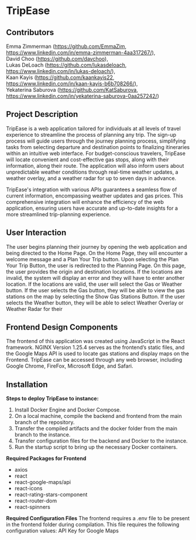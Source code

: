 # **TripEase**

## Contributors
Emma Zimmerman (https://github.com/EmmaZim, https://www.linkedin.com/in/emma-zimmerman-4aa317267/),<br>
David Choo (https://github.com/davchoo),<br>
Lukas DeLoach (https://github.com/lukasdeloach, https://www.linkedin.com/in/lukas-deloach/),<br>
Kaan Kayis (https://github.com/kaankayis22, https://www.linkedin.com/in/kaan-kayis-b6b708266/),<br>
Yekaterina Saburova (https://github.com/KatSaburova, https://www.linkedin.com/in/yekaterina-saburova-0aa257242/)

## Project Description 
TripEase is a web application tailored for individuals at all levels of travel experience to streamline the process of planning any trip. The sign-up process will guide users through the journey planning process, simplifying tasks from selecting departure and destination points to finalizing itineraries within an intuitive web interface. For budget-conscious travelers, TripEase will locate convenient and cost-effective gas stops, along with their information, along their route. The application will also inform users about unpredictable weather conditions through real-time weather updates, a weather overlay, and a weather radar for up to seven days in advance.
   
TripEase's integration with various APIs guarantees a seamless flow of current information, encompassing weather updates and gas prices. This comprehensive integration will enhance the efficiency of the web application, ensuring users have accurate and up-to-date insights for a more streamlined trip-planning experience.

## User Interaction
The user begins planning their journey by opening the web application and being directed to the Home Page. On the Home Page, they will encounter a welcome message and a Plan Your Trip button. Upon selecting the Plan Your Trip Button, the user is redirected to the Planning Page. On this page, the user provides the origin and destination locations. If the locations are invalid, the system will display an error and they will have to enter another location. If the locations are valid, the user will select the Gas or Weather button. If the user selects the Gas button, they will be able to view the gas stations on the map by selecting the Show Gas Stations Button. If the user selects the Weather button, they will be able to select Weather Overlay or Weather Radar for their 

## Frontend Design Components
The frontend of this application was created using JavaScript in the React framework. NGINX Version 1.25.4 serves as the frontend’s static files, and the Google Maps API is used to locate gas stations and display maps on the Frontend. TripEase can be accessed through any web browser, including Google Chrome, FireFox, Microsoft Edge, and Safari. 

## Installation
**Steps to deploy TripEase to instance:**
1. Install Docker Engine and Docker Compose. <br>
2. On a local machine, compile the backend and frontend from the main branch of the repository. <br>
3. Transfer the compiled artifacts and the docker folder from the main branch to the instance. <br>
4. Transfer configuration files for the backend and Docker to the instance. <br>
5. Run the startup script to bring up the necessary Docker containers.<br>

**Required Packages for Frontend**
* axios<br>
* react<br>
* react-google-maps/api<br>
* react-icons<br>
* react-rating-stars-component<br>
* react-router-dom<br>
* react-spinners<br>

**Required Configuration Files**
The frontend requires a .env file to be present in the frontend folder during compilation. This file requires the following configuration values:
API Key for Google Maps

